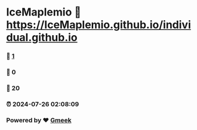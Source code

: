 # IceMaplemio :link: https://IceMaplemio.github.io/individual.github.io 
### :page_facing_up: [1](https://IceMaplemio.github.io/individual.github.io/tag.html) 
### :speech_balloon: 0 
### :hibiscus: 20 
### :alarm_clock: 2024-07-26 02:08:09 
### Powered by :heart: [Gmeek](https://github.com/Meekdai/Gmeek)
